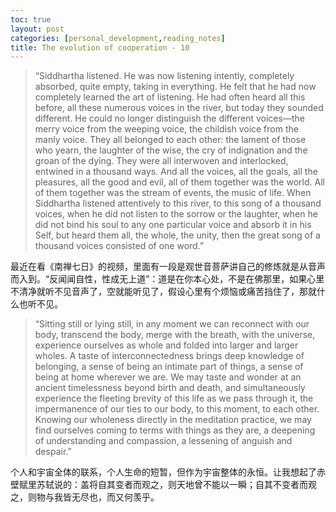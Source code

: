 ```yaml
---
toc: true
layout: post
categories: [personal_development,reading_notes]
title: The evolution of cooperation - 10
---
```

> “Siddhartha listened. He was now listening intently, completely absorbed, quite empty, taking in everything. He felt that he had now completely learned the art of listening. He had often heard all this before, all these numerous voices in the river, but today they sounded different. He could no longer distinguish the different voices—the merry voice from the weeping voice, the childish voice from the manly voice. They all belonged to each other: the lament of those who yearn, the laughter of the wise, the cry of indignation and the groan of the dying. They were all interwoven and interlocked, entwined in a thousand ways. And all the voices, all the goals, all the pleasures, all the good and evil, all of them together was the world. All of them together was the stream of events, the music of life. When Siddhartha listened attentively to this river, to this song of a thousand voices, when he did not listen to the sorrow or the laughter, when he did not bind his soul to any one particular voice and absorb it in his Self, but heard them all, the whole, the unity, then the great song of a thousand voices consisted of one word.”

最近在看《南禅七日》的视频，里面有一段是观世音菩萨讲自己的修炼就是从音声而入到。“反闻闻自性，性成无上道”：道是在你本心处，不是在佛那里，如果心里不清净就听不见音声了，空就能听见了，假设心里有个烦恼或痛苦挡住了，那就什么也听不见。

> “Sitting still or lying still, in any moment we can reconnect with our body, transcend the body, merge with the breath, with the universe, experience ourselves as whole and folded into larger and larger wholes. A taste of interconnectedness brings deep knowledge of belonging, a sense of being an intimate part of things, a sense of being at home wherever we are. We may taste and wonder at an ancient timelessness beyond birth and death, and simultaneously experience the fleeting brevity of this life as we pass through it, the impermanence of our ties to our body, to this moment, to each other. Knowing our wholeness directly in the meditation practice, we may find ourselves coming to terms with things as they are, a deepening of understanding and compassion, a lessening of anguish and despair.”

个人和宇宙全体的联系，个人生命的短暂，但作为宇宙整体的永恒。让我想起了赤壁赋里苏轼说的：盖将自其变者而观之，则天地曾不能以一瞬；自其不变者而观之，则物与我皆无尽也，而又何羡乎。
